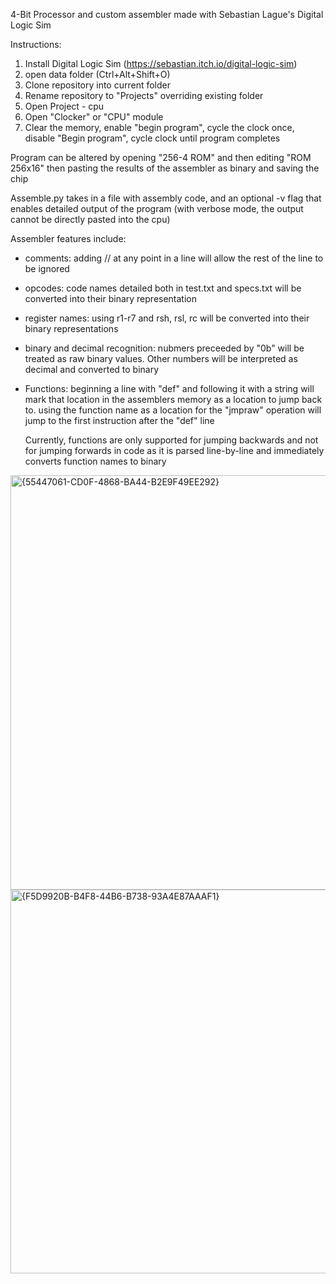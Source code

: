 4-Bit Processor and custom assembler made with Sebastian Lague's Digital Logic Sim

Instructions: 
  1. Install Digital Logic Sim (https://sebastian.itch.io/digital-logic-sim)
  2. open data folder (Ctrl+Alt+Shift+O)
  3. Clone repository into current folder
  4. Rename repository to "Projects" overriding existing folder
  5. Open Project - cpu
  6. Open "Clocker" or "CPU" module
  7. Clear the memory, enable "begin program", cycle the clock once, disable "Begin program", cycle clock until program completes

Program can be altered by opening "256-4 ROM" and then editing "ROM 256x16" then pasting the results of the assembler as binary and saving the chip

Assemble.py takes in a file with assembly code, and an optional -v flag that enables detailed output of the program (with verbose mode, the output cannot be directly pasted into the cpu)

Assembler features include:

  * comments: adding // at any point in a line will allow the rest of the line to be ignored
  
  * opcodes: code names detailed both in test.txt and specs.txt will be converted into their binary representation
  
  * register names: using r1-r7 and rsh, rsl, rc will be converted into their binary representations
    
  * binary and decimal recognition: nubmers preceeded by "0b" will be treated as raw binary values. Other numbers will be interpreted as decimal and converted to binary
  
  * Functions: beginning a line with "def" and following it with a string will mark that location in the assemblers memory as a location to jump back to. using the function name as a location
              for the "jmpraw" operation will jump to the first instruction after the "def" line
    
    Currently, functions are only supported for jumping backwards and not for jumping forwards in code as it is parsed line-by-line and immediately converts function names to binary
  
<img width="1253" height="663" alt="{55447061-CD0F-4868-BA44-B2E9F49EE292}" src="https://github.com/user-attachments/assets/0c83b813-2a7a-47f7-88ee-ba87add2dc1d" />
<img width="829" height="614" alt="{F5D9920B-B4F8-44B6-B738-93A4E87AAAF1}" src="https://github.com/user-attachments/assets/bf3a7e78-0d33-46c5-bdfa-5a43bf07a500" />

